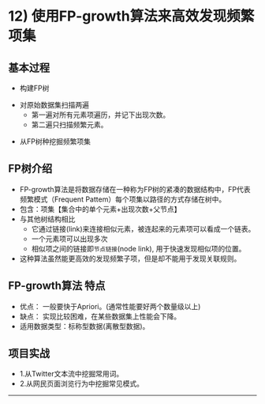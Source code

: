 
# 12) 使用FP-growth算法来高效发现频繁项集

## 基本过程

- 构建FP树
 * 对原始数据集扫描两遍
    * 第一遍对所有元素项遍历，并记下出现次数。
    * 第二遍只扫描频繁元素。
- 从FP树种挖掘频繁项集

## FP树介绍
* FP-growth算法是将数据存储在一种称为FP树的紧凑的数据结构中，FP代表频繁模式（Frequent Pattem）每个项集以路径的方式存储在树中。
* 包含：项集【集合中的单个元素+出现次数+父节点】
* 与其他树结构相比
    * 它通过链接(link)来连接相似元素，被连起来的元素项可以看成一个链表。
    * 一个元素项可以出现多次
    * 相似项之间的链接即`节点链接`(node link), 用于快速发现相似项的位置。
* 这种算法虽然能更高效的发现频繁子项，但是却不能用于发现关联规则。

## FP-growth算法 特点
* 优点： 一般要快于Apriori。(通常性能要好两个数量级以上)
* 缺点： 实现比较困难，在某些数据集上性能会下降。
* 适用数据类型：标称型数据(离散型数据)。

## 项目实战
* 1.从Twitter文本流中挖掘常用词。
* 2.从网民页面浏览行为中挖掘常见模式。

* * *

